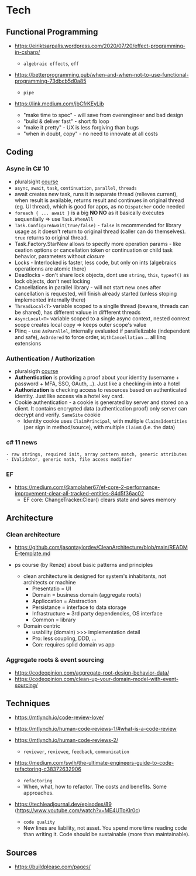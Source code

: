 # Tech

## Functional Programming

- https://eiriktsarpalis.wordpress.com/2020/07/20/effect-programming-in-csharp/
   - `algebraic effects`, `eff`
   
- https://betterprogramming.pub/when-and-when-not-to-use-functional-programming-73dbcb5d0a85
   - `pipe`

- https://link.medium.com/jbCfrKEyLib
   - "make time to spec" - will save from overengineer and bad design
   - "build & deliver fast" - short fb loop
   - "make it pretty" - UX is less forgiving than bugs
   - "when in doubt, copy" - no need to innovate at all costs

## Coding

### Async in C# 10
   - pluralsight [course](https://app.pluralsight.com/library/courses/c-sharp-11-whats-new/table-of-contents)
   - `async`, `await`, `task`, `continuation`, `parallel`, `threads`
   - await creates new task, runs it in separate thread (relieves current), when result is available, returns result and continues in original thread (eg. UI thread), which is good for apps, as no `Dispatcher` code needed
   - `foreach { ... await }` is a big **NO NO** as it basically executes sequentially => use `Task.WhenAll`
   - `Task.ConfigureAwait(true/false)` - `false` is recommended for library usage as it doesn't return to original thread (caller can do themselves). `true` returns to original thread.
   - Task.Factory.StarNew allows to specify more operation params - like ceation options or cancellation token or continuation or child task behavior, parameters without *closure*
   - Locks - Interlocked is faster, less code, but only on ints (algebraics operationns are atomic there)
   - Deadlocks  - don't share lock objects, dont use `string`,  `this`, `typeof()` as lock objects, don't nest locking
   - Cancellations in parallel library - will not start new ones after cancellation is requested, will finish already started (unless stoping implemented internally there)
   - `ThreadLocal<T>` variable scoped to a singlle thread (beware, threads can be shared), has different valuue in diffferent threads
   - `AsyncLocal<T>` variable scoped to a single async context, nested conrext scope creates local copy => keeps outer scope's value
   - Plinq - use `AsParallel`, internally evaluated if parallelizable (independent and safe), `AsOrdered` to force order, `WithCancellation` ... all linq extensions

### Authentication / Authorization
- pluralsigth [course](https://app.pluralsight.com/library/courses/asp-dot-net-core-6-authentication-authorization/transcript)
- **Authentication** is providing a proof about your identity (username + password + MFA, SSO, OAuth, ..). Just like a checking-in into a hotel
- **Authorization** is checking access to resources based on authenticated identity. Just like access via a hotel key card.
-  Cookie authentication - a cookie is generated by server and stored on a client. It contains encrypted data (authentication proof) only server can decrypt and verify. `SameSite` cookie
   - Identity cookie uses `ClaimPrincipal`, with multiple `ClaimsIdentities` (per sign in method/source), with multiple `Claim`s (i.e. the data) 

### c# 11 news
    - raw strings, required init, array pattern match, generic attributes - IValidator, generic math, file access modifier

### EF

- https://medium.com/@amolaher67/ef-core-2-performance-improvement-clear-all-tracked-entities-84d5f36ac02
   - EF core: ChangeTracker.Clear() clears state and saves memory
     
## Architecture

### Clean architecture

- https://github.com/jasontaylordev/CleanArchitecture/blob/main/README-template.md


- ps course (by Renze) about basic patterns and principles
  - clean architecture is designed for system's inhabitants, not architects or machine
    - Presentatio  = UI
    - Domain = business domain (aggregate roots)
    - Appliccation = Abstraction
    - Persistance = interface to data storage
    - Infrastructure = 3rd party dependencies, OS interface
    - Common = library
  - Domain centric
    - usability (domain) >>> implementation detail
    - Pro: less coupling, DDD, ...
    - Con: requires splid domain vs app

### Aggregate roots & event sourcing

- https://codeopinion.com/aggregate-root-design-behavior-data/
- https://codeopinion.com/clean-up-your-domain-model-with-event-sourcing/

## Techniques

- https://mtlynch.io/code-review-love/
- https://mtlynch.io/human-code-reviews-1/#what-is-a-code-review
- https://mtlynch.io/human-code-reviews-2/
   - `reviewer`, `reviewee`, `feedback`, `communication`

- https://medium.com/swlh/the-ultimate-engineers-guide-to-code-refactoring-c38372632906
   - `refactoring`
   - When, what, how to refactor. The costs and benefits. Some approaches.

- https://techleadjournal.dev/episodes/89 (https://www.youtube.com/watch?v=ME4UTpKlr0c)
   - `code quality`
   - New lines are liability, not asset. You spend more time reading code than writing it. Code should be sustainable (more than maintainable).

## Sources

- https://buildplease.com/pages/
